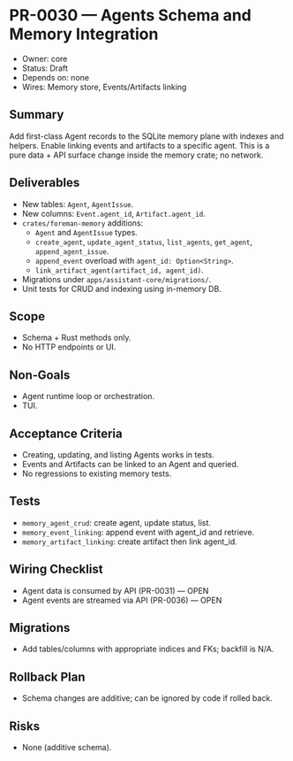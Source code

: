 # PR-0030 — Agents Schema and Memory Integration

- Owner: core
- Status: Draft
- Depends on: none
- Wires: Memory store, Events/Artifacts linking

## Summary
Add first-class Agent records to the SQLite memory plane with indexes and helpers. Enable linking events and artifacts to a specific agent. This is a pure data + API surface change inside the memory crate; no network.

## Deliverables
- New tables: `Agent`, `AgentIssue`.
- New columns: `Event.agent_id`, `Artifact.agent_id`.
- `crates/foreman-memory` additions:
  - `Agent` and `AgentIssue` types.
  - `create_agent`, `update_agent_status`, `list_agents`, `get_agent`, `append_agent_issue`.
  - `append_event` overload with `agent_id: Option<String>`.
  - `link_artifact_agent(artifact_id, agent_id)`.
- Migrations under `apps/assistant-core/migrations/`.
- Unit tests for CRUD and indexing using in-memory DB.

## Scope
- Schema + Rust methods only.
- No HTTP endpoints or UI.

## Non‑Goals
- Agent runtime loop or orchestration.
- TUI.

## Acceptance Criteria
- Creating, updating, and listing Agents works in tests.
- Events and Artifacts can be linked to an Agent and queried.
- No regressions to existing memory tests.

## Tests
- `memory_agent_crud`: create agent, update status, list.
- `memory_event_linking`: append event with agent_id and retrieve.
- `memory_artifact_linking`: create artifact then link agent_id.

## Wiring Checklist
- Agent data is consumed by API (PR-0031) — OPEN
- Agent events are streamed via API (PR-0036) — OPEN

## Migrations
- Add tables/columns with appropriate indices and FKs; backfill is N/A.

## Rollback Plan
- Schema changes are additive; can be ignored by code if rolled back.

## Risks
- None (additive schema).


